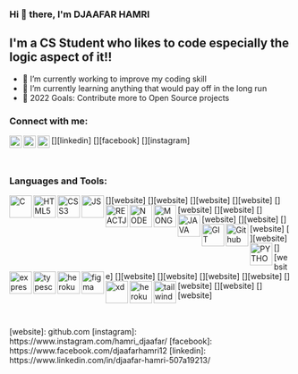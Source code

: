 ### Hi 👋 there, I'm DJAAFAR HAMRI


## I'm a CS Student who likes to code especially the logic aspect of it!!
- 🔭 I’m currently working to improve my coding skill
- 🌱 I’m currently learning anything that would pay off in the long run
- 🥅 2022 Goals: Contribute more to Open Source projects

### Connect with me:
[<img align="left" alt="djaafarhamri | Linkedin" width="22px" src="https://cdn.jsdelivr.net/npm/simple-icons@v3/icons/linkedin.svg" />][linkedin]
[<img align="left" alt="djaafarhamri | facebook" width="22px" src="https://cdn.jsdelivr.net/npm/simple-icons@v3/icons/facebook.svg" />][facebook]
[<img align="left" alt="djaafarhamri | insta" width="22px" src="https://cdn.jsdelivr.net/npm/simple-icons@v3/icons/instagram.svg" />][instagram]

<br />

### Languages and Tools:

[<img align="left" alt="C" width="40px" src="hhttps://raw.githubusercontent.com/rahulbanerjee26/githubAboutMeGenerator/main/icons/c.svg" />][website]
[<img align="left" alt="HTML5" width="40px" src="https://raw.githubusercontent.com/rahulbanerjee26/githubAboutMeGenerator/main/icons/html.svg" />][website]
[<img align="left" alt="CSS3" width="40px" src="https://raw.githubusercontent.com/rahulbanerjee26/githubAboutMeGenerator/main/icons/css.svg" />][website]
[<img align="left" alt="JS" width="40px" src="https://upload.wikimedia.org/wikipedia/commons/9/99/Unofficial_JavaScript_logo_2.svg" />][website]
[<img align="left" alt="REACTJS" width="40px" src="https://raw.githubusercontent.com/rahulbanerjee26/githubAboutMeGenerator/main/icons/reactjs.svg" />][website]
[<img align="left" alt="NODEJS" width="40px" src="https://raw.githubusercontent.com/rahulbanerjee26/githubAboutMeGenerator/main/icons/nodejs.svg" />][website]
[<img align="left" alt="MONGODB" width="40px" src="https://raw.githubusercontent.com/rahulbanerjee26/githubAboutMeGenerator/main/icons/mongodb.svg" />][website]
[<img align="left" alt="JAVA" width="40px" src="https://raw.githubusercontent.com/rahulbanerjee26/githubAboutMeGenerator/main/icons/java.svg" />][website]
[<img align="left" alt="GIT" width="40px" src="https://raw.githubusercontent.com/rahulbanerjee26/githubAboutMeGenerator/main/icons/git.svg" />][website]
[<img align="left" alt="Github" width="40px" src="https://raw.githubusercontent.com/rahulbanerjee26/githubAboutMeGenerator/main/icons/github.svg" />][website]
[<img align="left" alt="PYTHON" width="40px" src="https://raw.githubusercontent.com/rahulbanerjee26/githubAboutMeGenerator/main/icons/python.svg" />][website]
[<img align="left" alt="express" width="40px" src="https://raw.githubusercontent.com/rahulbanerjee26/githubAboutMeGenerator/main/icons/express.svg" />][website]
[<img align="left" alt="typescript" width="40px" src="https://raw.githubusercontent.com/rahulbanerjee26/githubAboutMeGenerator/main/icons/typescript.svg" />][website]
[<img align="left" alt="heroku" width="40px" src="https://raw.githubusercontent.com/rahulbanerjee26/githubAboutMeGenerator/main/icons/heroku.svg" />][website]
[<img align="left" alt="figma" width="40px" src="https://raw.githubusercontent.com/rahulbanerjee26/githubAboutMeGenerator/main/icons/figma.svg" />][website]
[<img align="left" alt="xd" width="40px" src="https://raw.githubusercontent.com/rahulbanerjee26/githubAboutMeGenerator/main/icons/xd.svg" />][website]
[<img align="left" alt="heroku" width="40px" src="https://raw.githubusercontent.com/rahulbanerjee26/githubAboutMeGenerator/main/icons/heroku.svg" />][website]
[<img align="left" alt="tailwind" width="40px" src="https://raw.githubusercontent.com/rahulbanerjee26/githubAboutMeGenerator/main/icons/tailwind.svg" />][website]

<br />
<br />
<!-- [<img align="left" alt="MY SQL" width="40px" src="https://www.vectorlogo.zone/logos/mysql/mysql-official.svg" />][website] -->
[website]: github.com
[instagram]: https://www.instagram.com/hamri_djaafar/
[facebook]: https://www.facebook.com/djaafarhamri12
[linkedin]: https://www.linkedin.com/in/djaafar-hamri-507a19213/